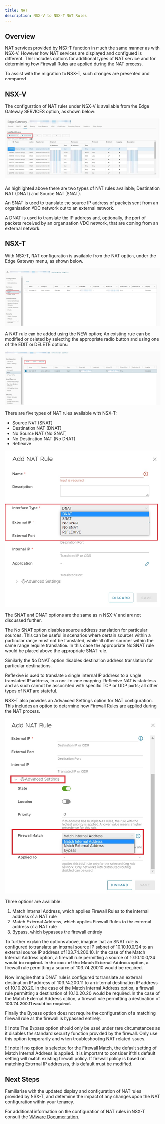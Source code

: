 ```yaml
---
title: NAT 
description: NSX-V to NSX-T NAT Rules
---
```


## Overview

NAT services provided by NSX-T function in much the same manner as with NSX-V. However how NAT services are displayed and configured is different. This includes options for additional types of NAT service and for determining how Firewall Rules are applied during the NAT process.

To assist with the migration to NSX-T, such changes are presented and compared.

## NSX-V

The configuration of NAT rules under NSX-V is available from the Edge Gateway SERVICES option, as shown below:

![NSX-V NAT Rules](./assets/nsx_v_nat_rules.jpg)

As highlighted above there are two types of NAT rules available; Destination NAT (DNAT) and Source NAT (SNAT).

An SNAT is used to translate the source IP address of packets sent from an organisation VDC network out to an external network.

A DNAT is used to translate the IP address and, optionally, the port of packets received by an organisation VDC network, that are coming from an external network.

## NSX-T

With NSX-T, NAT configuration is available from the NAT option, under the Edge Gateway menu, as shown below.

![NSX-T NAT Rules](./assets/nsx_t_nat.jpg)

A NAT rule can be added using the NEW option; An existing rule can be modified or deleted by selecting the appropriate radio button and using one of the EDIT or DELETE options:

![NSX-T NAT Rules](./assets/nsx_t_nat_config_options.jpg)

There are five types of NAT rules available with NSX-T:

- Source NAT (SNAT)
- Destination NAT (DNAT)
- No Source NAT (No SNAT)
- No Destination NAT (No DNAT)
- Reflexive

![NSX-T NAT Types](./assets/nsx_t_nat_types.jpg)

The SNAT and DNAT options are the same as in NSX-V and are not discussed further.

The No SNAT option disables source address translation for particular sources. This can be useful in scenarios where certain sources within a particular range must not be translated, while all other sources within the same range require translation. In this case the appropriate No SNAT rule would be placed above the appropriate SNAT rule.

Similarly the No DNAT option disables destination address translation for particular destinations.

Reflexive is used to translate a single internal IP address to a single translated IP address, in a one-to-one mapping. Reflexive NAT is stateless and as such cannot be associated with specific TCP or UDP ports; all other types of NAT are stateful.

NSX-T also provides an Advanced Settings option for NAT configuration. This includes an option to determine how Firewall Rules are applied during the NAT process.

![NSX-T NAT Firewall Match](./assets/nsx_t_nat_firewall_match.jpg)

Three options are available:

1. Match Internal Address, which applies Firewall Rules to the internal address of a NAT rule
2. Match External Address, which applies Firewall Rules to the external address of a NAT rule
3. Bypass, which bypasses the firewall entirely

To further explain the options above, imagine that an SNAT rule is configured to translate an internal source IP subnet of 10.10.10.0/24 to an external source IP address of 103.74.200.10. In the case of the Match Internal Address option, a firewall rule permitting a source of 10.10.10.0/24 would be required. In the case of the Match External Address option, a firewall rule permitting a source of 103.74.200.10 would be required.

Now imagine that a DNAT rule is configured to translate an external destination IP address of 103.74.200.11 to an internal destination IP address of 10.10.20.20. In the case of the Match Internal Address option, a firewall rule permitting a destination of 10.10.20.20 would be required. In the case of the Match External Address option, a firewall rule permitting a destination of 103.74.200.11 would be required.

Finally the Bypass option does not require the configuration of a matching firewall rule as the firewall is bypassed entirely.

!!! note
    The Bypass option should only be used under rare circumstances as it disables the standard security function provided by the firewall. Only use this option temporarily and when troubleshooting NAT related issues.

!!! note
    If no option is selected for the Firewall Match, the default setting of Match Internal Address is applied. It is important to consider if this default setting will match existing firewall policy. If firewall policy is based on matching External IP addresses, this default must be modified.

## Next Steps

Familiarise with the updated display and configuration of NAT rules provided by NSX-T, and determine the impact of any changes upon the NAT configuration within your tenancy.

For additional information on the configuration of NAT rules in NSX-T consult the [VMware Documentation](https://docs.vmware.com/en/VMware-Cloud-Director/10.4/VMware-Cloud-Director-Tenant-Portal-Guide/GUID-9E43E3DC-C028-47B3-B7CA-59F0ED40E0A6.html).
